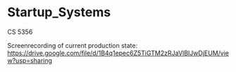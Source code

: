 # Startup_Systems
CS 5356


Screenrecording of current production state: https://drive.google.com/file/d/1B4q1epec6Z5TiGTM2zRJaVlBIJwDjEUM/view?usp=sharing 